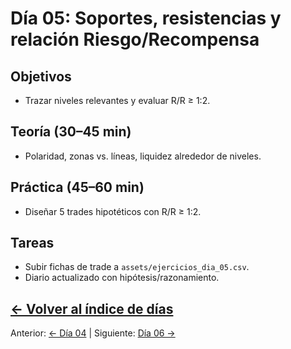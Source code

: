# Día 05: Soportes, resistencias y relación Riesgo/Recompensa

## Objetivos
- Trazar niveles relevantes y evaluar R/R ≥ 1:2.

## Teoría (30–45 min)
- Polaridad, zonas vs. líneas, liquidez alrededor de niveles.

## Práctica (45–60 min)
- Diseñar 5 trades hipotéticos con R/R ≥ 1:2.

## Tareas
- Subir fichas de trade a `assets/ejercicios_dia_05.csv`.
- Diario actualizado con hipótesis/razonamiento.

[← Volver al índice de días](README.md)
---
Anterior: [← Día 04](Dia_04.md) | Siguiente: [Día 06 →](Dia_06.md)
